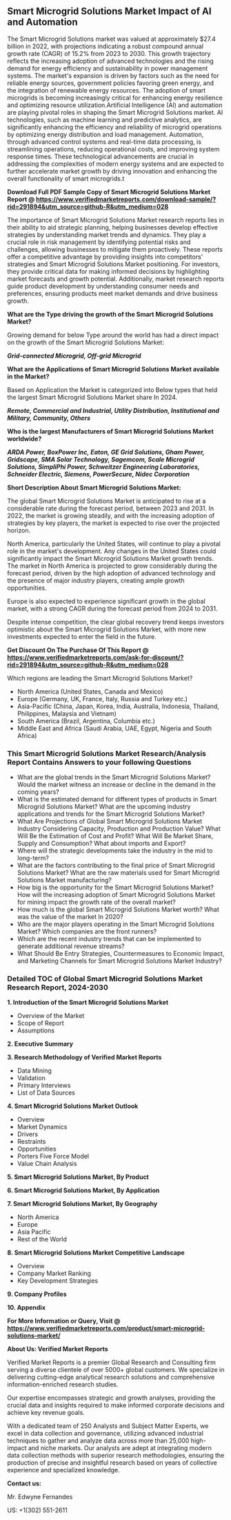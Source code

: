 <h2>Smart Microgrid Solutions Market Impact of AI and Automation</h2>The Smart Microgrid Solutions market was valued at approximately $27.4 billion in 2022, with projections indicating a robust compound annual growth rate (CAGR) of 15.2% from 2023 to 2030. This growth trajectory reflects the increasing adoption of advanced technologies and the rising demand for energy efficiency and sustainability in power management systems. The market's expansion is driven by factors such as the need for reliable energy sources, government policies favoring green energy, and the integration of renewable energy resources. The adoption of smart microgrids is becoming increasingly critical for enhancing energy resilience and optimizing resource utilization.Artificial Intelligence (AI) and automation are playing pivotal roles in shaping the Smart Microgrid Solutions market. AI technologies, such as machine learning and predictive analytics, are significantly enhancing the efficiency and reliability of microgrid operations by optimizing energy distribution and load management. Automation, through advanced control systems and real-time data processing, is streamlining operations, reducing operational costs, and improving system response times. These technological advancements are crucial in addressing the complexities of modern energy systems and are expected to further accelerate market growth by driving innovation and enhancing the overall functionality of smart microgrids.t</p><p id="" class=""><strong>Download Full PDF Sample Copy of Smart Microgrid Solutions Market Report @ <a href="https://www.verifiedmarketreports.com/download-sample/?rid=291894&utm_source=github-R&utm_medium=028" target="_blank">https://www.verifiedmarketreports.com/download-sample/?rid=291894&utm_source=github-R&utm_medium=028</a></strong></p><p>The importance of&nbsp;Smart Microgrid Solutions Market research reports lies in their ability to aid strategic planning, helping businesses develop effective strategies by understanding market trends and dynamics. They play a crucial role in risk management by identifying potential risks and challenges, allowing businesses to mitigate them proactively. These reports offer a competitive advantage by providing insights into competitors' strategies and Smart Microgrid Solutions Market positioning. For investors, they provide critical data for making informed decisions by highlighting market forecasts and growth potential. Additionally, market research reports guide product development by understanding consumer needs and preferences, ensuring products meet market demands and drive business growth.</p><p><strong>What are the&nbsp;Type driving the growth of the Smart Microgrid Solutions Market?</strong></p><p id="" class="">Growing demand for below Type around the world has had a direct impact on the growth of the Smart Microgrid Solutions Market:</p><em><strong>Grid-connected Microgrid, Off-grid Microgrid</strong></em></p><strong>What are the&nbsp;Applications&nbsp;of Smart Microgrid Solutions Market available in the Market?</strong></p><p id="" class="">Based on Application the Market is categorized into Below types that held the largest Smart Microgrid Solutions Market share In 2024.</p><em><strong>Remote, Commercial and Industrial, Utility Distribution, Institutional and Military, Community, Others</strong></em></p><strong>Who is the largest Manufacturers of Smart Microgrid Solutions Market worldwide?</strong></p><p><em><strong>ARDA Power, BoxPower Inc, Eaton, GE Grid Solutions, Gham Power, Gridscape, SMA Solar Technology, Sagemcom, Scale Microgrid Solutions, SimpliPhi Power, Schweitzer Engineering Laboratories, Schneider Electric, Siemens, PowerSecure, Nidec Corporation</strong></em></p><p id="" class=""><strong>Short Description About Smart Microgrid Solutions Market:</strong></p><p>The global Smart Microgrid Solutions Market is anticipated to rise at a considerable rate during the forecast period, between 2023 and 2031. In 2022, the market is growing steadily, and with the increasing adoption of strategies by key players, the market is expected to rise over the projected horizon.</p><p>North America, particularly the United States, will continue to play a pivotal role in the market's development. Any changes in the United States could significantly impact the Smart Microgrid Solutions Market growth trends. The market in North America is projected to grow considerably during the forecast period, driven by the high adoption of advanced technology and the presence of major industry players, creating ample growth opportunities.</p><p>Europe is also expected to experience significant growth in the global market, with a strong CAGR during the forecast period from 2024 to 2031.</p><p>Despite intense competition, the clear global recovery trend keeps investors optimistic about the Smart Microgrid Solutions Market, with more new investments expected to enter the field in the future.</p><p id="" class=""><strong>Get Discount On The Purchase Of This Report @ <a href="https://www.verifiedmarketreports.com/ask-for-discount/?rid=291894&utm_source=github-R&utm_medium=028" target="_blank">https://www.verifiedmarketreports.com/ask-for-discount/?rid=291894&utm_source=github-R&utm_medium=028</a></strong></p>Which regions are leading the Smart Microgrid Solutions Market?</p><ul><li>North America (United States, Canada and Mexico)</li><li>Europe (Germany, UK, France, Italy, Russia and Turkey etc.)</li><li>Asia-Pacific (China, Japan, Korea, India, Australia, Indonesia, Thailand, Philippines, Malaysia and Vietnam)</li><li>South America (Brazil, Argentina, Columbia etc.)</li><li>Middle East and Africa (Saudi Arabia, UAE, Egypt, Nigeria and South Africa)</li></ul><h3 id="" class="">This Smart Microgrid Solutions Market Research/Analysis Report Contains Answers to your following Questions</h3><ul><li>What are the global trends in the Smart Microgrid Solutions Market? Would the market witness an increase or decline in the demand in the coming years?</li><li>What is the estimated demand for different types of products in Smart Microgrid Solutions Market? What are the upcoming industry applications and trends for the Smart Microgrid Solutions Market?</li><li>What Are Projections of Global Smart Microgrid Solutions Market Industry Considering Capacity, Production and Production Value? What Will Be the Estimation of Cost and Profit? What Will Be Market Share, Supply and Consumption? What about imports and Export?</li><li>Where will the strategic developments take the industry in the mid to long-term?</li><li>What are the factors contributing to the final price of Smart Microgrid Solutions Market? What are the raw materials used for Smart Microgrid Solutions Market manufacturing?</li><li>How big is the opportunity for the Smart Microgrid Solutions Market? How will the increasing adoption of Smart Microgrid Solutions Market for mining impact the growth rate of the overall market?</li><li>How much is the global Smart Microgrid Solutions Market worth? What was the value of the market In 2020?</li><li>Who are the major players operating in the Smart Microgrid Solutions Market? Which companies are the front runners?</li><li>Which are the recent industry trends that can be implemented to generate additional revenue streams?</li><li>What Should Be Entry Strategies, Countermeasures to Economic Impact, and Marketing Channels for Smart Microgrid Solutions Market Industry?</li></ul><h3 id="" class="">Detailed TOC of Global Smart Microgrid Solutions Market Research Report, 2024-2030</h3><p id="" class=""><strong>1. Introduction of the Smart Microgrid Solutions Market</strong></p><ul><li>Overview of the Market</li><li>Scope of Report</li><li>Assumptions</li></ul><p id="" class=""><strong>2. Executive Summary</strong></p><p id="" class=""><strong>3. Research Methodology of Verified Market Reports</strong></p><ul><li>Data Mining</li><li>Validation</li><li>Primary Interviews</li><li>List of Data Sources</li></ul><p id="" class=""><strong>4. Smart Microgrid Solutions Market Outlook</strong></p><ul><li>Overview</li><li>Market Dynamics</li><li>Drivers</li><li>Restraints</li><li>Opportunities</li><li>Porters Five Force Model</li><li>Value Chain Analysis</li></ul><p id="" class=""><strong>5. Smart Microgrid Solutions Market, By Product</strong></p><p id="" class=""><strong>6. Smart Microgrid Solutions Market, By Application</strong></p><p id="" class=""><strong>7. Smart Microgrid Solutions Market, By Geography</strong></p><ul><li>North America</li><li>Europe</li><li>Asia Pacific</li><li>Rest of the World</li></ul><p id="" class=""><strong>8. Smart Microgrid Solutions Market Competitive Landscape</strong></p><ul><li>Overview</li><li>Company Market Ranking</li><li>Key Development Strategies</li></ul><p id="" class=""><strong>9. Company Profiles</strong></p><p id="" class=""><strong>10. Appendix</strong></p><p id="" class=""><strong>For More Information or Query, Visit @ <a href="https://www.verifiedmarketreports.com/product/smart-microgrid-solutions-market/" target="_blank">https://www.verifiedmarketreports.com/product/smart-microgrid-solutions-market/</a></strong></p><p id="" class=""><strong>About Us: Verified Market Reports</strong></p><p id="" class="">Verified Market Reports is a premier Global Research and Consulting firm serving a diverse clientele of over 5000+ global customers. We specialize in delivering cutting-edge analytical research solutions and comprehensive information-enriched research studies.</p><p id="" class="">Our expertise encompasses strategic and growth analyses, providing the crucial data and insights required to make informed corporate decisions and achieve key revenue goals.</p><p id="" class="">With a dedicated team of 250 Analysts and Subject Matter Experts, we excel in data collection and governance, utilizing advanced industrial techniques to gather and analyze data across more than 25,000 high-impact and niche markets. Our analysts are adept at integrating modern data collection methods with superior research methodologies, ensuring the production of precise and insightful research based on years of collective experience and specialized knowledge.</p><p id="" class=""><strong>Contact us:</strong></p><p id="" class="">Mr. Edwyne Fernandes</p><p id="" class="">US: +1(302) 551-2611</p>